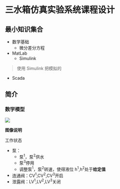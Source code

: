 # 三水箱仿真实验系统课程设计

## 最小知识集合


- 数学基础
	- 微分差分方程
- MatLab
	- Simulink

>  使用 Simulink 把模拟的

- Scada

## 简介
### 数学模型

![](http://d.pr/i/1al7D+)

**图像说明**

工作状态

- 泵：
	- 泵<sup>1</sup>，泵<sup>2</sup>供水
	- 泵<sup>3</sup>停用
	- 调整泵<sup>1</sup>，泵<sup>2</sup>转速，使得液位 h<sup>1</sup>,h<sup>2</sup>处于**给定值**
- 连通阀：CV<sup>1</sup>,CV<sup>2</sup>,CV<sup>3</sup>开启
- 泄露阀：LV<sup>1</sup>,LV<sup>2</sup>,LV<sup>3</sup>关闭